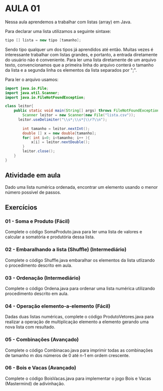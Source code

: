 AULA 01
========

Nessa aula aprendemos a trabalhar com listas (array) em Java.

Para declarar uma lista utilizamos a seguinte sintaxe:

```java
tipo [] lista = new tipo [tamanho];
```

Sendo tipo qualquer um dos tipos já aprendidos até então. Muitas vezes é interessante trabalhar com listas grandes, e portanto, a entrada diretamente do usuário não é conveniente. Para ler uma lista diretamente de um arquivo texto, convencionamos que a primeira linha do arquivo conterá o tamanho da lista e a segunda linha os elementos da lista separados por ";".

Para ler o arquivo usamos:

```java
import java.io.File;
import java.util.Scanner;
import java.io.FileNotFoundException;

class leitor{
	public static void main(String[] args) throws FileNotFoundException {
		Scanner leitor = new Scanner(new File("lista.csv")); 
	  leitor.useDelimiter("\\s*;\\s*|\\r?\\n"); 
	  
		int tamanho = leitor.nextInt();
		double [] x = new double[tamanho];
		for( int i=0; i<tamanho; i++ ){
			x[i] = leitor.nextDouble();
		}
		leitor.close();
	}
}
```

Atividade em aula
------------------
Dado uma lista numérica ordenada, encontrar um elemento usando o menor número possível de passos.

Exercícios
-----------

### 01 - Soma e Produto (Fácil)
Complete o código SomaProduto.java para ler uma lista de valores e calcular a somatória e produtória dessa lista.

### 02 - Embaralhando a lista (Shuffle) (Intermediário)
Complete o código Shuffle.java embaralhar os elementos da lista utlizando o procedimento descrito em aula.

### 03 - Ordenação (Intermediário)
Complete o código Ordena.java para ordenar uma lista numérica utilizando procedimento descrito em aula.

### 04 - Operação elemento-a-elemento (Fácil)
Dadas duas listas numéricas, complete o código ProdutoVetores.java para realizar a operação de multiplicação elemento a elemento gerando uma nova lista com resultado.

### 05 - Combinações (Avançado)
Complete o código Combinacao.java para imprimir todas as combinações de tamanho m dos números de 0 até n-1 em ordem crescente.

### 06 - Bois e Vacas (Avançado)
Complete o código BoisVacas.java para implementar o jogo Bois e Vacas (Mastermind) de adivinhação.
